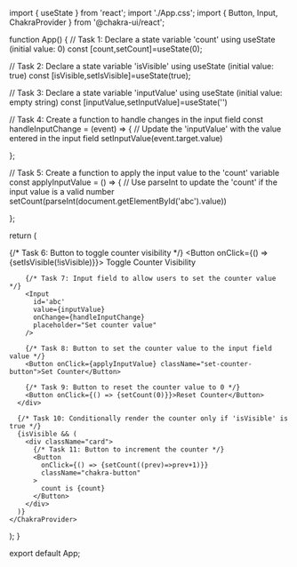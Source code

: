 import { useState } from 'react';
import './App.css';
import { Button, Input, ChakraProvider } from '@chakra-ui/react';

function App() {
  // Task 1: Declare a state variable 'count' using useState (initial value: 0)
  const [count,setCount]=useState(0);

  // Task 2: Declare a state variable 'isVisible' using useState (initial value: true)
  const [isVisible,setIsVisible]=useState(true);

  // Task 3: Declare a state variable 'inputValue' using useState (initial value: empty string)
  const [inputValue,setInputValue]=useState('')

  // Task 4: Create a function to handle changes in the input field
  const handleInputChange = (event) => {
    // Update the 'inputValue' with the value entered in the input field
    setInputValue(event.target.value)
   
  };

  // Task 5: Create a function to apply the input value to the 'count' variable
  const applyInputValue = () => {
    // Use parseInt to update the 'count' if the input value is a valid number
    setCount(parseInt(document.getElementById('abc').value))
   
  };

  return (
    <ChakraProvider>
      <div>
        {/* Task 6: Button to toggle counter visibility */}
        <Button onClick={() =>{setIsVisible(!isVisible)}}>
          Toggle Counter Visibility
        </Button>

        {/* Task 7: Input field to allow users to set the counter value */}
        <Input
          id='abc'
          value={inputValue}
          onChange={handleInputChange}
          placeholder="Set counter value"
        />

        {/* Task 8: Button to set the counter value to the input field value */}
        <Button onClick={applyInputValue} className="set-counter-button">Set Counter</Button>

        {/* Task 9: Button to reset the counter value to 0 */}
        <Button onClick={() => {setCount(0)}}>Reset Counter</Button>
      </div>
      
      {/* Task 10: Conditionally render the counter only if 'isVisible' is true */}
      {isVisible && (
        <div className="card">
          {/* Task 11: Button to increment the counter */}
          <Button 
            onClick={() => {setCount((prev)=>prev+1)}}
            className="chakra-button"
          >
            count is {count}
          </Button>
        </div>
      )}
    </ChakraProvider>
  );
}

export default App;
